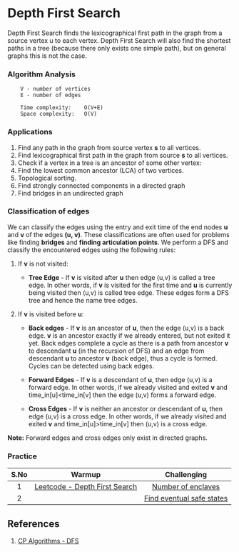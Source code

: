 # Depth First Search
Depth First Search finds the lexicographical first path in the graph from a source vertex u to each vertex. Depth First Search will also find the shortest paths in a tree (because there only exists one simple path), but on general graphs this is not the case.

### Algorithm Analysis
```
    V - number of vertices
    E - number of edges

    Time complexity:    O(V+E)
    Space complexity:   O(V)   
```

### Applications
1. Find any path in the graph from source vertex **s** to all vertices.
2. Find lexicographical first path in the graph from source **s** to all vertices.
3. Check if a vertex in a tree is an ancestor of some other vertex:
4. Find the lowest common ancestor (LCA) of two vertices.
5. Topological sorting.
6. Find strongly connected components in a directed graph
7. Find bridges in an undirected graph

### Classification of edges
We can classify the edges using the entry and exit time of the end nodes **u** and **v** of the edges **(u, v)**. These classifications are often used for problems like finding **bridges** and **finding articulation points**. We perform a DFS and classify the encountered edges using the following rules:

1. If **v** is not visited:
   - **Tree Edge** - If **v** is visited after **u** then edge (u,v) is called a tree edge. In other words, if **v** is visited for the first time and **u** is currently being visited then (u,v) is called tree edge. These edges form a DFS tree and hence the name tree edges.

2. If **v** is visited before **u**:
   - **Back edges** - If **v** is an ancestor of **u**, then the edge (u,v) is a back edge. **v** is an ancestor exactly if we already entered, but not exited it yet. Back edges complete a cycle as there is a path from ancestor **v** to descendant **u** (in the recursion of DFS) and an edge from descendant **u** to ancestor **v** (back edge), thus a cycle is formed. Cycles can be detected using back edges.

   - **Forward Edges** - If **v** is a descendant of **u**, then edge (u,v) is a forward edge. In other words, if we already visited and exited **v** and time_in[u]<time_in[v] then the edge (u,v) forms a forward edge.

   - **Cross Edges** -  If **v** is neither an ancestor or descendant of **u**, then edge (u,v) is a cross edge. In other words, if we already visited and exited **v** and time_in[u]>time_in[v] then (u,v) is a cross edge.

**Note:** Forward edges and cross edges only exist in directed graphs.

### Practice
| **S.No** 	|                                   **Warmup**                                  	|                                    **Challenging**                                    	|
|:--------:	|:-----------------------------------------------------------------------------:	|:-------------------------------------------------------------------------------------:	|
|     1    	| [Leetcode - Depth First Search](https://leetcode.com/tag/depth-first-search/) 	|        [Number of enclaves](https://leetcode.com/problems/number-of-enclaves/)        	|
|     2    	|                                                                               	| [Find eventual safe states](https://leetcode.com/problems/find-eventual-safe-states/) 	|

## References
1. [CP Algorithms - DFS](https://cp-algorithms.com/graph/depth-first-search.html)
